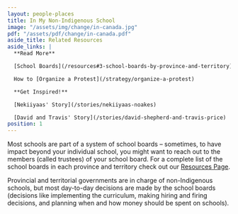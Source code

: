 ```yaml
---
layout: people-places
title: In My Non-Indigenous School
image: "/assets/img/change/in-canada.jpg"
pdf: "/assets/pdf/change/in-canada.pdf"
aside_title: Related Resources
aside_links: |
  **Read More**

  [School Boards](/resources#3-school-boards-by-province-and-territory)

  How to [Organize a Protest](/strategy/organize-a-protest)

  **Get Inspired!**

  [Nekiiyaas' Story](/stories/nekiiyaas-noakes)

  [David and Travis' Story](/stories/david-shepherd-and-travis-price)
position: 1
---
```


Most schools are part of a system of school boards – sometimes, to have impact beyond your individual school, you might want to reach out to the members (called trustees) of your school board. For a complete list of the school boards in each province and territory check out our [Resources Page](/resources).

Provincial and territorial governments are in charge of non-Indigenous schools, but most day-to-day decisions are made by the school boards (decisions like implementing the curriculum, making hiring and firing decisions, and planning when and how money should be spent on schools).
